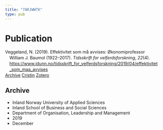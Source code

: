 ```yaml
---
title: "7ARJWWTK"
type: pub
---
```

<h1>Publication</h1>
<article id="csl-bib-container-7ARJWWTK" class="csl-bib-container">
  <div class="csl-bib-body" style="line-height: 1.35; padding-left: 1em; text-indent:-1em;">
  <div class="csl-entry">Veggeland, N. (2019). Effektivitet som m&#xE5; avvises: &#xD8;konomiprofessor William J. Baumol (1922&#x2013;2017). <i>Tidsskrift for velferdsforskning</i>, <i>22</i>(4). <a href="https://www.idunn.no/tidsskrift_for_velferdsforskning/2019/04/effektivitet_som_maa_avvises">https://www.idunn.no/tidsskrift_for_velferdsforskning/2019/04/effektivitet_som_maa_avvises</a></div>
</div>
  <div class="csl-bib-buttons">
    <a href="#taxonomy-article-7ARJWWTK" class="csl-bib-button">Archive</a>
    <a href alt="Cristin URL" class="csl-bib-button">Cristin</a>
    <a href alt="Zotero URL" class="csl-bib-button">Zotero</a>
  </div>
  <div id="csl-bib-meta-container-7ARJWWTK"></div>
</article>
<div id="csl-bib-meta-7ARJWWTK" class="csl-bib-meta">
  <article id="taxonomy-article-7ARJWWTK" class="taxonomy-article">
    <h1>Archive</h1>
    <ul>
      <li>Inland Norway University of Applied Sciences</li>
      <li>Inland School of Business and Social Sciences</li>
      <li>Department of Organisation, Leadership and Management</li>
      <li>2019</li>
      <li>December</li>
    </ul>
  </article>
</div>
